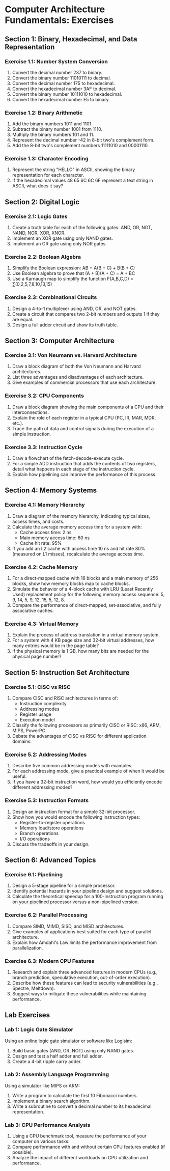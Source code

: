 # Computer Architecture Fundamentals: Exercises

## Section 1: Binary, Hexadecimal, and Data Representation

### Exercise 1.1: Number System Conversion
1. Convert the decimal number 237 to binary.
2. Convert the binary number 11010111 to decimal.
3. Convert the decimal number 175 to hexadecimal.
4. Convert the hexadecimal number 3AF to decimal.
5. Convert the binary number 10111010 to hexadecimal.
6. Convert the hexadecimal number E5 to binary.

### Exercise 1.2: Binary Arithmetic
1. Add the binary numbers 1011 and 1101.
2. Subtract the binary number 1001 from 1110.
3. Multiply the binary numbers 101 and 11.
4. Represent the decimal number -42 in 8-bit two's complement form.
5. Add the 8-bit two's complement numbers 11111010 and 00001110.

### Exercise 1.3: Character Encoding
1. Represent the string "HELLO" in ASCII, showing the binary representation for each character.
2. If the hexadecimal values 48 65 6C 6C 6F represent a text string in ASCII, what does it say?

## Section 2: Digital Logic

### Exercise 2.1: Logic Gates
1. Create a truth table for each of the following gates: AND, OR, NOT, NAND, NOR, XOR, XNOR.
2. Implement an XOR gate using only NAND gates.
3. Implement an OR gate using only NOR gates.

### Exercise 2.2: Boolean Algebra
1. Simplify the Boolean expression: AB + A(B + C) + B(B + C)
2. Use Boolean algebra to prove that (A + B)(A + C) = A + BC
3. Use a Karnaugh map to simplify the function F(A,B,C,D) = ∑(0,2,5,7,8,10,13,15)

### Exercise 2.3: Combinational Circuits
1. Design a 4-to-1 multiplexer using AND, OR, and NOT gates.
2. Create a circuit that compares two 2-bit numbers and outputs 1 if they are equal.
3. Design a full adder circuit and show its truth table.

## Section 3: Computer Architecture

### Exercise 3.1: Von Neumann vs. Harvard Architecture
1. Draw a block diagram of both the Von Neumann and Harvard architectures.
2. List three advantages and disadvantages of each architecture.
3. Give examples of commercial processors that use each architecture.

### Exercise 3.2: CPU Components
1. Draw a block diagram showing the main components of a CPU and their interconnections.
2. Explain the role of each register in a typical CPU (PC, IR, MAR, MDR, etc.).
3. Trace the path of data and control signals during the execution of a simple instruction.

### Exercise 3.3: Instruction Cycle
1. Draw a flowchart of the fetch-decode-execute cycle.
2. For a simple ADD instruction that adds the contents of two registers, detail what happens in each stage of the instruction cycle.
3. Explain how pipelining can improve the performance of this process.

## Section 4: Memory Systems

### Exercise 4.1: Memory Hierarchy
1. Draw a diagram of the memory hierarchy, indicating typical sizes, access times, and costs.
2. Calculate the average memory access time for a system with:
   - Cache access time: 2 ns
   - Main memory access time: 60 ns
   - Cache hit rate: 95%
3. If you add an L2 cache with access time 10 ns and hit rate 80% (measured on L1 misses), recalculate the average access time.

### Exercise 4.2: Cache Memory
1. For a direct-mapped cache with 16 blocks and a main memory of 256 blocks, show how memory blocks map to cache blocks.
2. Simulate the behavior of a 4-block cache with LRU (Least Recently Used) replacement policy for the following memory access sequence: 5, 9, 14, 5, 9, 12, 15, 5, 12, 8.
3. Compare the performance of direct-mapped, set-associative, and fully associative caches.

### Exercise 4.3: Virtual Memory
1. Explain the process of address translation in a virtual memory system.
2. For a system with 4 KB page size and 32-bit virtual addresses, how many entries would be in the page table?
3. If the physical memory is 1 GB, how many bits are needed for the physical page number?

## Section 5: Instruction Set Architecture

### Exercise 5.1: CISC vs RISC
1. Compare CISC and RISC architectures in terms of:
   - Instruction complexity
   - Addressing modes
   - Register usage
   - Execution model
2. Classify the following processors as primarily CISC or RISC: x86, ARM, MIPS, PowerPC.
3. Debate the advantages of CISC vs RISC for different application domains.

### Exercise 5.2: Addressing Modes
1. Describe five common addressing modes with examples.
2. For each addressing mode, give a practical example of when it would be useful.
3. If you have a 32-bit instruction word, how would you efficiently encode different addressing modes?

### Exercise 5.3: Instruction Formats
1. Design an instruction format for a simple 32-bit processor.
2. Show how you would encode the following instruction types:
   - Register-to-register operations
   - Memory load/store operations
   - Branch operations
   - I/O operations
3. Discuss the tradeoffs in your design.

## Section 6: Advanced Topics

### Exercise 6.1: Pipelining
1. Design a 5-stage pipeline for a simple processor.
2. Identify potential hazards in your pipeline design and suggest solutions.
3. Calculate the theoretical speedup for a 100-instruction program running on your pipelined processor versus a non-pipelined version.

### Exercise 6.2: Parallel Processing
1. Compare SIMD, MIMD, SISD, and MISD architectures.
2. Give examples of applications best suited for each type of parallel architecture.
3. Explain how Amdahl's Law limits the performance improvement from parallelization.

### Exercise 6.3: Modern CPU Features
1. Research and explain three advanced features in modern CPUs (e.g., branch prediction, speculative execution, out-of-order execution).
2. Describe how these features can lead to security vulnerabilities (e.g., Spectre, Meltdown).
3. Suggest ways to mitigate these vulnerabilities while maintaining performance.

## Lab Exercises

### Lab 1: Logic Gate Simulator
Using an online logic gate simulator or software like Logisim:
1. Build basic gates (AND, OR, NOT) using only NAND gates.
2. Design and test a half adder and full adder.
3. Create a 4-bit ripple carry adder.

### Lab 2: Assembly Language Programming
Using a simulator like MIPS or ARM:
1. Write a program to calculate the first 10 Fibonacci numbers.
2. Implement a binary search algorithm.
3. Write a subroutine to convert a decimal number to its hexadecimal representation.

### Lab 3: CPU Performance Analysis
1. Using a CPU benchmark tool, measure the performance of your computer on various tasks.
2. Compare performance with and without certain CPU features enabled (if possible).
3. Analyze the impact of different workloads on CPU utilization and performance.
